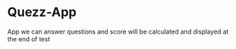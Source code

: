 # Quezz-App
App we can answer questions and score will be calculated and displayed at the end of test
